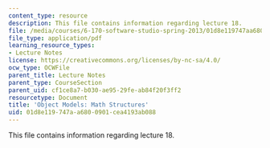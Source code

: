 ```yaml
---
content_type: resource
description: This file contains information regarding lecture 18.
file: /media/courses/6-170-software-studio-spring-2013/01d8e119747aa6800901cea4193ab088_MIT6_170S13_18-objt-mdl-math.pdf
file_type: application/pdf
learning_resource_types:
- Lecture Notes
license: https://creativecommons.org/licenses/by-nc-sa/4.0/
ocw_type: OCWFile
parent_title: Lecture Notes
parent_type: CourseSection
parent_uid: cf1ce8a7-b030-ae95-29fe-ab84f20f3ff2
resourcetype: Document
title: 'Object Models: Math Structures'
uid: 01d8e119-747a-a680-0901-cea4193ab088
---
```

This file contains information regarding lecture 18.